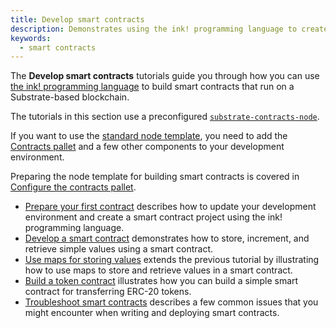 ```yaml
---
title: Develop smart contracts
description: Demonstrates using the ink! programming language to create and deploy smart contracts on a Substrate-based network.
keywords:
  - smart contracts
---
```


The **Develop smart contracts** tutorials guide you through how you can use
[the ink! programming language](https://use.ink) to build smart contracts that run on a Substrate-based
blockchain.

The tutorials in this section use a preconfigured
[`substrate-contracts-node`](https://github.com/paritytech/substrate-contracts-node).

If you want to use the [standard node template](https://github.com/substrate-developer-hub/substrate-node-template),
you need to add the [Contracts pallet](https://github.com/paritytech/substrate/tree/master/frame/contracts)
and a few other components to your development environment.

Preparing the node template for building smart contracts is covered in
[Configure the contracts pallet](/tutorials/work-with-pallets/contracts-pallet).

- [Prepare your first contract](/tutorials/smart-contracts/prepare-your-first-contract/) describes how to update your
  development environment and create a smart contract project using the ink! programming language.
- [Develop a smart contract](/tutorials/smart-contracts/develop-a-smart-contract/) demonstrates how to store, increment,
  and retrieve simple values using a smart contract.
- [Use maps for storing values](/tutorials/smart-contracts/use-maps-for-storing-values/) extends the previous tutorial
  by illustrating how to use maps to store and retrieve values in a smart contract.
- [Build a token contract](/tutorials/smart-contracts/build-a-token-contract/) illustrates how you can build a simple
  smart contract for transferring ERC-20 tokens.
- [Troubleshoot smart contracts](/tutorials/smart-contracts/troubleshoot-smart-contracts/) describes a few common issues
  that you might encounter when writing and deploying smart contracts.
